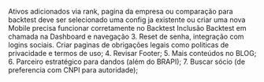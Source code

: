 <!-- 1. Integação pagamento (mercado pago) e permitr o cancelamento da assinatura a qualquer momento na plataforma; -->
<!-- 2. Criar Central de SUPORTE dentro da APP (controle de ticked) por interface e Chat IA; -->
<!-- Resolve Historcio não carregando no backtest -->

Ativos adicionados via rank, pagina da empresa ou comparação para backtest deve ser selecionado uma config ja existente ou criar uma nova
Mobile precisa funcionar corretamente no Backtest
Inclusão Backtest em chamada na Dashboard e navegação
3. Reset de senha, integração com logins sociais. Criar paginas de obrigações legais como politicas de privacidade e termos de uso;
4.  Revisar Footer;
5. Mais conteúdos no BLOG;
6. Parceiro estratégico para dandos (além do BRAPI);
7. Buscar sócio (de preferencia com CNPI para autoridade);